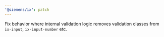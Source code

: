 ```yaml
---
'@siemens/ix': patch
---
```


Fix behavior where internal validation logic removes validation classes from `ix-input`, `ix-input-number` etc.
